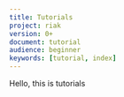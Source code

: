 ```yaml
---
title: Tutorials
project: riak
version: 0+
document: tutorial
audience: beginner
keywords: [tutorial, index]
---
```


Hello, this is tutorials